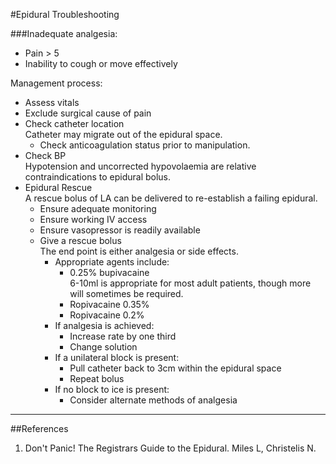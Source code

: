 #Epidural Troubleshooting


###Inadequate analgesia:
* Pain > 5
* Inability to cough or move effectively

Management process:
* Assess vitals
* Exclude surgical cause of pain
* Check catheter location  
Catheter may migrate out of the epidural space.
    * Check anticoagulation status prior to manipulation.
* Check BP  
Hypotension and uncorrected hypovolaemia are relative contraindications to epidural bolus.
* Epidural Rescue  
A rescue bolus of LA can be delivered to re-establish a failing epidural.
    * Ensure adequate monitoring
    * Ensure working IV access
    * Ensure vasopressor is readily available
    * Give a rescue bolus  
    The end point is either analgesia or side effects.
        * Appropriate agents include:
            * 0.25% bupivacaine  
            6-10ml is appropriate for most adult patients, though more will sometimes be required.
            * Ropivacaine 0.35%
            * Ropivacaine 0.2%
        * If analgesia is achieved:
            * Increase rate by one third
            * Change solution
        * If a unilateral block is present:
            * Pull catheter back to 3cm within the epidural space
            * Repeat bolus
        * If no block to ice is present:
            * Consider alternate methods of analgesia


---

##References
1. Don't Panic! The Registrars Guide to the Epidural. Miles L, Christelis N.
